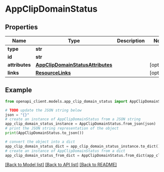 # AppClipDomainStatus


## Properties

Name | Type | Description | Notes
------------ | ------------- | ------------- | -------------
**type** | **str** |  | 
**id** | **str** |  | 
**attributes** | [**AppClipDomainStatusAttributes**](AppClipDomainStatusAttributes.md) |  | [optional] 
**links** | [**ResourceLinks**](ResourceLinks.md) |  | [optional] 

## Example

```python
from openapi_client.models.app_clip_domain_status import AppClipDomainStatus

# TODO update the JSON string below
json = "{}"
# create an instance of AppClipDomainStatus from a JSON string
app_clip_domain_status_instance = AppClipDomainStatus.from_json(json)
# print the JSON string representation of the object
print(AppClipDomainStatus.to_json())

# convert the object into a dict
app_clip_domain_status_dict = app_clip_domain_status_instance.to_dict()
# create an instance of AppClipDomainStatus from a dict
app_clip_domain_status_from_dict = AppClipDomainStatus.from_dict(app_clip_domain_status_dict)
```
[[Back to Model list]](../README.md#documentation-for-models) [[Back to API list]](../README.md#documentation-for-api-endpoints) [[Back to README]](../README.md)


